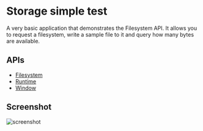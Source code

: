 # Storage simple test

A very basic application that demonstrates the Filesystem API. It allows you to request a filesystem, write a sample file to it and query how many bytes are available.

## APIs

* [Filesystem](http://developer.chrome.com/trunk/apps/app_storage.html)
* [Runtime](http://developer.chrome.com/trunk/apps/app.runtime.html)
* [Window](http://developer.chrome.com/trunk/apps/app.window.html)

     
## Screenshot
![screenshot](https://raw.github.com/GoogleChrome/chrome-app-samples/master/storage/assets/screenshot_1280_800.png)

